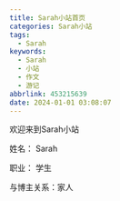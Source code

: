 ```yaml
---
title: Sarah小站首页
categories: Sarah小站
tags:
  - Sarah
keywords:
  - Sarah
  - 小站
  - 作文
  - 游记
abbrlink: 453215639
date: 2024-01-01 03:08:07
---
```


欢迎来到Sarah小站



姓名： Sarah

职业： 学生

与博主关系：家人





